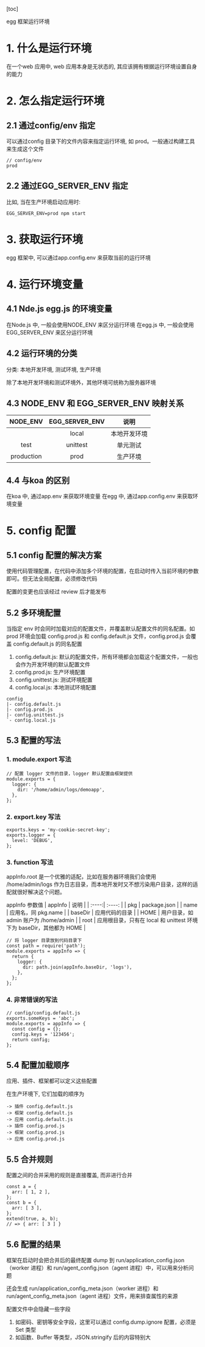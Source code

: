 [toc]

egg 框架运行环境

# 1. 什么是运行环境
在一个web 应用中, web 应用本身是无状态的, 其应该拥有根据运行环境设置自身的能力

# 2. 怎么指定运行环境
## 2.1 通过config/env 指定
可以通过config 目录下的文件内容来指定运行环境, 如 prod。一般通过构建工具来生成这个文件
```
// config/env
prod
```

## 2.2 通过EGG_SERVER_ENV 指定
比如, 当在生产环境启动应用时:
```
EGG_SERVER_ENV=prod npm start
```

# 3. 获取运行环境
egg 框架中, 可以通过app.config.env 来获取当前的运行环境

# 4. 运行环境变量
## 4.1 Nde.js egg.js 的环境变量
在Node.js 中, 一般会使用NODE_ENV 来区分运行环境
在egg.js 中, 一般会使用EGG_SERVER_ENV 来区分运行环境

## 4.2 运行环境的分类
分类: 本地开发环境, 测试环境, 生产环境

除了本地开发环境和测试环境外，其他环境可统称为服务器环境

## 4.3 NODE_ENV 和 EGG_SERVER_ENV 映射关系
| NODE_ENV | EGG_SERVER_ENV | 说明 |
| :----:| :----: | :----: |
|  | local | 本地开发环境 |
| test | unittest | 单元测试 |
| production | prod | 生产环境 |

## 4.4 与koa 的区别
在koa 中, 通过app.env 来获取环境变量
在egg 中, 通过app.config.env 来获取环境变量

# 5. config 配置
## 5.1 config 配置的解决方案
使用代码管理配置，在代码中添加多个环境的配置，在启动时传入当前环境的参数即可。但无法全局配置，必须修改代码

配置的变更也应该经过 review 后才能发布

## 5.2 多环境配置
当指定 env 时会同时加载对应的配置文件，并覆盖默认配置文件的同名配置。如 prod 环境会加载 config.prod.js 和 config.default.js 文件，config.prod.js 会覆盖 config.default.js 的同名配置

1. config.default.js: 默认的配置文件，所有环境都会加载这个配置文件，一般也会作为开发环境的默认配置文件 
2. config.prod.js: 生产环境配置
3. config.unittest.js: 测试环境配置
4. config.local.js: 本地测试环境配置

```
config
|- config.default.js 
|- config.prod.js
|- config.unittest.js
`- config.local.js
```

## 5.3 配置的写法
### 1. module.export 写法
```
// 配置 logger 文件的目录，logger 默认配置由框架提供
module.exports = {
  logger: {
    dir: '/home/admin/logs/demoapp',
  },
};
```

### 2. export.key 写法
```
exports.keys = 'my-cookie-secret-key';
exports.logger = {
  level: 'DEBUG',
};
```

### 3. function 写法
appInfo.root 是一个优雅的适配，比如在服务器环境我们会使用 /home/admin/logs 作为日志目录，而本地开发时又不想污染用户目录，这样的适配就很好解决这个问题。

appInfo 参数值
| appInfo | 说明 |
| :----:| :----: |
| pkg | package.json |
| name | 应用名，同 pkg.name |
| baseDir | 应用代码的目录 |
| HOME | 用户目录，如 admin 账户为 /home/admin |
| root | 应用根目录，只有在 local 和 unittest 环境下为 baseDir，其他都为 HOME |

```
// 将 logger 目录放到代码目录下
const path = require('path');
module.exports = appInfo => {
  return {
    logger: {
      dir: path.join(appInfo.baseDir, 'logs'),
    },
  };
};
```

### 4. 非常错误的写法
```
// config/config.default.js
exports.someKeys = 'abc';
module.exports = appInfo => {
  const config = {};
  config.keys = '123456';
  return config;
};
```

## 5.4 配置加载顺序
应用、插件、框架都可以定义这些配置

在生产环境下, 它们加载的顺序为
```
-> 插件 config.default.js
-> 框架 config.default.js
-> 应用 config.default.js
-> 插件 config.prod.js
-> 框架 config.prod.js
-> 应用 config.prod.js
```

## 5.5 合并规则
配置之间的合并采用的规则是直接覆盖, 而非进行合并
```
const a = {
  arr: [ 1, 2 ],
};
const b = {
  arr: [ 3 ],
};
extend(true, a, b);
// => { arr: [ 3 ] }
```

## 5.6 配置的结果
框架在启动时会把合并后的最终配置 dump 到 run/application_config.json（worker 进程）和 run/agent_config.json（agent 进程）中，可以用来分析问题

还会生成 run/application_config_meta.json（worker 进程）和 run/agent_config_meta.json（agent 进程）文件，用来排查属性的来源

配置文件中会隐藏一些字段
1. 如密码、密钥等安全字段，这里可以通过 config.dump.ignore 配置，必须是 Set 类型
2. 如函数、Buffer 等类型，JSON.stringify 后的内容特别大



